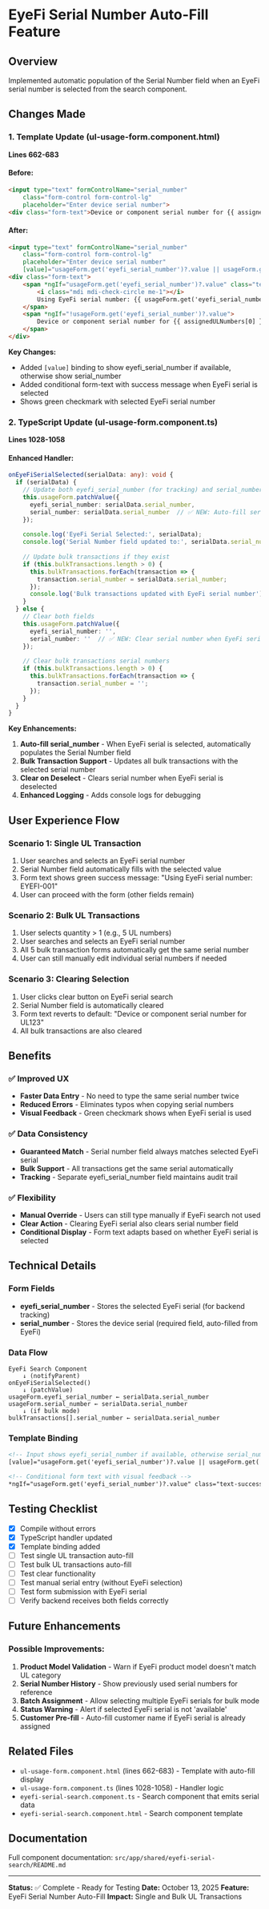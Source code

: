 # EyeFi Serial Number Auto-Fill Feature

## Overview
Implemented automatic population of the Serial Number field when an EyeFi serial number is selected from the search component.

## Changes Made

### 1. Template Update (ul-usage-form.component.html)
**Lines 662-683**

#### Before:
```html
<input type="text" formControlName="serial_number"
    class="form-control form-control-lg"
    placeholder="Enter device serial number">
<div class="form-text">Device or component serial number for {{ assignedULNumbers[0] }}</div>
```

#### After:
```html
<input type="text" formControlName="serial_number"
    class="form-control form-control-lg"
    placeholder="Enter device serial number"
    [value]="usageForm.get('eyefi_serial_number')?.value || usageForm.get('serial_number')?.value">
<div class="form-text">
    <span *ngIf="usageForm.get('eyefi_serial_number')?.value" class="text-success">
        <i class="mdi mdi-check-circle me-1"></i>
        Using EyeFi serial number: {{ usageForm.get('eyefi_serial_number')?.value }}
    </span>
    <span *ngIf="!usageForm.get('eyefi_serial_number')?.value">
        Device or component serial number for {{ assignedULNumbers[0] }}
    </span>
</div>
```

**Key Changes:**
- Added `[value]` binding to show eyefi_serial_number if available, otherwise show serial_number
- Added conditional form-text with success message when EyeFi serial is selected
- Shows green checkmark with selected EyeFi serial number

### 2. TypeScript Update (ul-usage-form.component.ts)
**Lines 1028-1058**

#### Enhanced Handler:
```typescript
onEyeFiSerialSelected(serialData: any): void {
  if (serialData) {
    // Update both eyefi_serial_number (for tracking) and serial_number (for the form)
    this.usageForm.patchValue({
      eyefi_serial_number: serialData.serial_number,
      serial_number: serialData.serial_number  // ✅ NEW: Auto-fill serial number
    });
    
    console.log('EyeFi Serial Selected:', serialData);
    console.log('Serial Number field updated to:', serialData.serial_number);
    
    // Update bulk transactions if they exist
    if (this.bulkTransactions.length > 0) {
      this.bulkTransactions.forEach(transaction => {
        transaction.serial_number = serialData.serial_number;
      });
      console.log('Bulk transactions updated with EyeFi serial number');
    }
  } else {
    // Clear both fields
    this.usageForm.patchValue({
      eyefi_serial_number: '',
      serial_number: ''  // ✅ NEW: Clear serial number when EyeFi serial is cleared
    });
    
    // Clear bulk transactions serial numbers
    if (this.bulkTransactions.length > 0) {
      this.bulkTransactions.forEach(transaction => {
        transaction.serial_number = '';
      });
    }
  }
}
```

**Key Enhancements:**
1. **Auto-fill serial_number** - When EyeFi serial is selected, automatically populates the Serial Number field
2. **Bulk Transaction Support** - Updates all bulk transactions with the selected serial number
3. **Clear on Deselect** - Clears serial number when EyeFi serial is deselected
4. **Enhanced Logging** - Adds console logs for debugging

## User Experience Flow

### Scenario 1: Single UL Transaction
1. User searches and selects an EyeFi serial number
2. Serial Number field automatically fills with the selected value
3. Form text shows green success message: "Using EyeFi serial number: EYEFI-001"
4. User can proceed with the form (other fields remain)

### Scenario 2: Bulk UL Transactions
1. User selects quantity > 1 (e.g., 5 UL numbers)
2. User searches and selects an EyeFi serial number
3. All 5 bulk transaction forms automatically get the same serial number
4. User can still manually edit individual serial numbers if needed

### Scenario 3: Clearing Selection
1. User clicks clear button on EyeFi serial search
2. Serial Number field is automatically cleared
3. Form text reverts to default: "Device or component serial number for UL123"
4. All bulk transactions are also cleared

## Benefits

### ✅ Improved UX
- **Faster Data Entry** - No need to type the same serial number twice
- **Reduced Errors** - Eliminates typos when copying serial numbers
- **Visual Feedback** - Green checkmark shows when EyeFi serial is used

### ✅ Data Consistency
- **Guaranteed Match** - Serial number field always matches selected EyeFi serial
- **Bulk Support** - All transactions get the same serial automatically
- **Tracking** - Separate eyefi_serial_number field maintains audit trail

### ✅ Flexibility
- **Manual Override** - Users can still type manually if EyeFi search not used
- **Clear Action** - Clearing EyeFi serial also clears serial number field
- **Conditional Display** - Form text adapts based on whether EyeFi serial is selected

## Technical Details

### Form Fields
- **eyefi_serial_number** - Stores the selected EyeFi serial (for backend tracking)
- **serial_number** - Stores the device serial (required field, auto-filled from EyeFi)

### Data Flow
```
EyeFi Search Component
    ↓ (notifyParent)
onEyeFiSerialSelected()
    ↓ (patchValue)
usageForm.eyefi_serial_number ← serialData.serial_number
usageForm.serial_number ← serialData.serial_number
    ↓ (if bulk mode)
bulkTransactions[].serial_number ← serialData.serial_number
```

### Template Binding
```html
<!-- Input shows eyefi_serial_number if available, otherwise serial_number -->
[value]="usageForm.get('eyefi_serial_number')?.value || usageForm.get('serial_number')?.value"

<!-- Conditional form text with visual feedback -->
*ngIf="usageForm.get('eyefi_serial_number')?.value" class="text-success"
```

## Testing Checklist

- [x] Compile without errors
- [x] TypeScript handler updated
- [x] Template binding added
- [ ] Test single UL transaction auto-fill
- [ ] Test bulk UL transactions auto-fill
- [ ] Test clear functionality
- [ ] Test manual serial entry (without EyeFi selection)
- [ ] Test form submission with EyeFi serial
- [ ] Verify backend receives both fields correctly

## Future Enhancements

### Possible Improvements:
1. **Product Model Validation** - Warn if EyeFi product model doesn't match UL category
2. **Serial Number History** - Show previously used serial numbers for reference
3. **Batch Assignment** - Allow selecting multiple EyeFi serials for bulk mode
4. **Status Warning** - Alert if selected EyeFi serial is not 'available'
5. **Customer Pre-fill** - Auto-fill customer name if EyeFi serial is already assigned

## Related Files

- `ul-usage-form.component.html` (lines 662-683) - Template with auto-fill display
- `ul-usage-form.component.ts` (lines 1028-1058) - Handler logic
- `eyefi-serial-search.component.ts` - Search component that emits serial data
- `eyefi-serial-search.component.html` - Search component template

## Documentation

Full component documentation: `src/app/shared/eyefi-serial-search/README.md`

---

**Status:** ✅ Complete - Ready for Testing
**Date:** October 13, 2025
**Feature:** EyeFi Serial Number Auto-Fill
**Impact:** Single and Bulk UL Transactions
